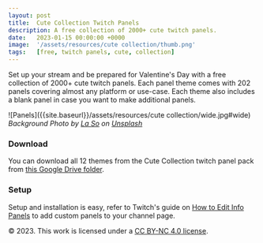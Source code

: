 ```yaml
---
layout: post
title:  Cute Collection Twitch Panels
description: A free collection of 2000+ cute twitch panels.
date:   2023-01-15 00:00:00 +0000
image:  '/assets/resources/cute collection/thumb.png'
tags:   [free, twitch panels, cute, collection]
---
```

Set up your stream and be prepared for Valentine's Day with a free collection of 2000+ cute twitch panels. Each panel theme comes with 202 panels covering almost any platform or use-case. Each theme also includes a blank panel in case you want to make additional panels.
  
![Panels]({{site.baseurl}}/assets/resources/cute collection/wide.jpg#wide)
*Background Photo by [La So](https://unsplash.com/photos/vk4vjTNVrTg) on [Unsplash](https://unsplash.com/)*

### Download

You can download all 12 themes from the Cute Collection twitch panel pack from [this Google Drive folder](https://drive.google.com/drive/folders/1AQA-ap_fc0llVvDFqyWG8am14-6heU5M).

### Setup

Setup and installation is easy, refer to Twitch's guide on [How to Edit Info Panels](https://help.twitch.tv/s/article/how-to-edit-info-panels?language=en_US) to add custom panels to your channel page.

© 2023. This work is licensed under a [CC BY-NC 4.0 license](https://creativecommons.org/licenses/by-nc/4.0/). 